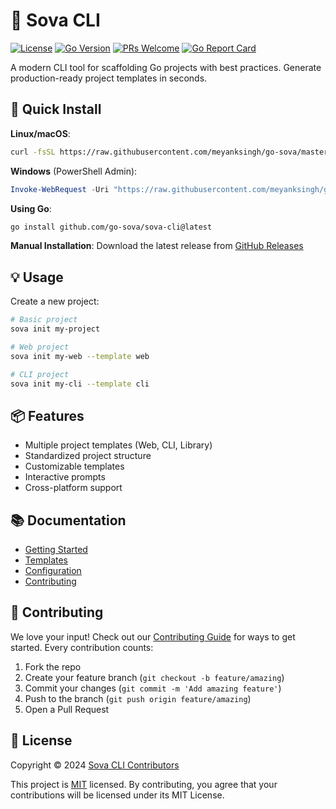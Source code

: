 # 🚀 Sova CLI

[![License](https://img.shields.io/badge/license-MIT-blue.svg)](LICENSE)
[![Go Version](https://img.shields.io/badge/go-%3E%3D1.21-blue)](https://golang.org/dl/)
[![PRs Welcome](https://img.shields.io/badge/PRs-welcome-brightgreen.svg)](CONTRIBUTING.md)
[![Go Report Card](https://goreportcard.com/badge/github.com/go-sova/sova-cli)](https://goreportcard.com/report/github.com/go-sova/sova-cli)

A modern CLI tool for scaffolding Go projects with best practices. Generate production-ready project templates in seconds.

## 🚀 Quick Install

**Linux/macOS**:
```bash
curl -fsSL https://raw.githubusercontent.com/meyanksingh/go-sova/master/scripts/install.sh | bash
```

**Windows** (PowerShell Admin):
```powershell
Invoke-WebRequest -Uri "https://raw.githubusercontent.com/meyanksingh/go-sova/master/scripts/install.sh" -OutFile "install.sh"; bash install.sh
```

**Using Go**:
```bash
go install github.com/go-sova/sova-cli@latest
```

**Manual Installation**:
Download the latest release from [GitHub Releases](https://github.com/go-sova/sova-cli/releases/latest)

## 💡 Usage

Create a new project:
```bash
# Basic project
sova init my-project

# Web project
sova init my-web --template web

# CLI project
sova init my-cli --template cli
```

## 📦 Features

- Multiple project templates (Web, CLI, Library)
- Standardized project structure
- Customizable templates
- Interactive prompts
- Cross-platform support

## 📚 Documentation

- [Getting Started](https://github.com/go-sova/sova-cli/wiki/getting-started)
- [Templates](https://github.com/go-sova/sova-cli/wiki/templates)
- [Configuration](https://github.com/go-sova/sova-cli/wiki/configuration)
- [Contributing](CONTRIBUTING.md)

## 🤝 Contributing

We love your input! Check out our [Contributing Guide](CONTRIBUTING.md) for ways to get started. Every contribution counts:

1. Fork the repo
2. Create your feature branch (`git checkout -b feature/amazing`)
3. Commit your changes (`git commit -m 'Add amazing feature'`)
4. Push to the branch (`git push origin feature/amazing`)
5. Open a Pull Request

## 📝 License

Copyright © 2024 [Sova CLI Contributors](https://github.com/go-sova/sova-cli/graphs/contributors)

This project is [MIT](LICENSE) licensed. By contributing, you agree that your contributions will be licensed under its MIT License. 